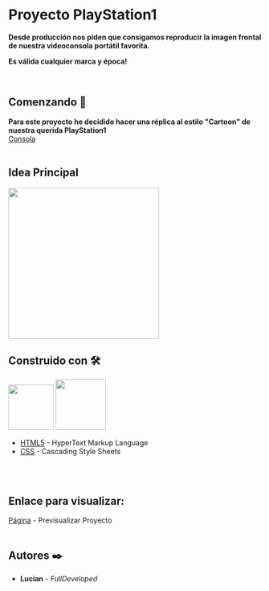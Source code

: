 # Proyecto PlayStation1

**Desde producción nos piden que consigamos reproducir la imagen frontal de nuestra videoconsola portátil favorita.**

**Es válida cualquier marca y época!**

<br>

## Comenzando 🚀

**Para este proyecto he decidido hacer una réplica al estilo "Cartoon" de nuestra querida PlayStation1**
<br>
[Consola](https://es.wikipedia.org/wiki/PlayStation_(consola))
<br>
<br>

## Idea Principal

<img src= "https://cdn.dribbble.com/users/1363206/screenshots/4432279/image.png" width="300">


## Construido con 🛠️

<img src= "https://cdn-icons-png.flaticon.com/512/174/174854.png" width="90">
<img src= "https://cdn-icons-png.flaticon.com/512/919/919826.png" width="100">

* [HTML5](https://es.wikipedia.org/wiki/HTML5) - HyperText Markup Language 
* [CSS](https://es.wikipedia.org/wiki/CSS) - Cascading Style Sheets 

<br>
<br>

## Enlace para visualizar:
[Página]() - Previsualizar Proyecto
<br>
<br>


## Autores ✒️

* **Lucian** - *FullDeveloped*
